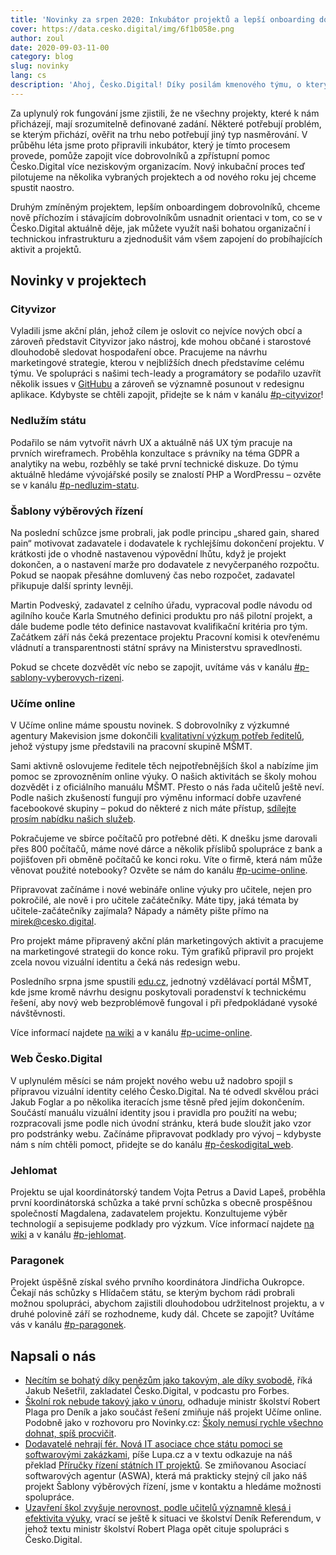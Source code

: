 ```yaml
---
title: 'Novinky za srpen 2020: Inkubátor projektů a lepší onboarding dobrovolníků'
cover: https://data.cesko.digital/img/6f1b058e.png
author: zoul
date: 2020-09-03-11-00
category: blog
slug: novinky
lang: cs
description: 'Ahoj, Česko.Digital! Díky posilám kmenového týmu, o kterých jsme psali minulý měsíc, jsme se v srpnu mohli intenzivně pustit do dvou důležitých vnitřních projektů – inkubátoru přicházejících projektů a vylepšení onboardingu dobrovolníků.'
---
```


Za uplynulý rok fungování jsme zjistili, že ne všechny projekty, které k nám přicházejí, mají srozumitelně definované zadání. Některé potřebují problém, se kterým přichází, ověřit na trhu nebo potřebují jiný typ nasměrování. V průběhu léta jsme proto připravili inkubátor, který je tímto procesem provede, pomůže zapojit více dobrovolníků a zpřístupní pomoc Česko.Digital více neziskovým organizacím. Nový inkubační proces teď pilotujeme na několika vybraných projektech a od nového roku jej chceme spustit naostro.

Druhým zmíněným projektem, lepším onboardingem dobrovolníků, chceme nově příchozím i stávajícím dobrovolníkům usnadnit orientaci v tom, co se v Česko.Digital aktuálně děje, jak můžete využít naši bohatou organizační i technickou infrastrukturu a zjednodušit vám všem zapojení do probíhajících aktivit a projektů.

## Novinky v projektech

### Cityvizor

Vyladili jsme akční plán, jehož cílem je oslovit co nejvíce nových obcí a zároveň představit Cityvizor jako nástroj, kde mohou občané i starostové dlouhodobě sledovat hospodaření obce. Pracujeme na návrhu marketingové strategie, kterou v nejbližších dnech představíme celému týmu. Ve spolupráci s našimi tech-leady a programátory se podařilo uzavřít několik issues v [GitHubu](https://github.com/cityvizor/cityvizor) a zároveň se významně posunout v redesignu aplikace. Kdybyste se chtěli zapojit, přidejte se k nám v kanálu [#p-cityvizor](https://cesko-digital.slack.com/archives/CG66HNLH4)!

### Nedlužím státu

Podařilo se nám vytvořit návrh UX a aktuálně náš UX tým pracuje na prvních wireframech. Proběhla konzultace s právníky na téma GDPR a analytiky na webu, rozběhly se také první technické diskuze. Do týmu aktuálně hledáme vývojářské posily se znalostí PHP a WordPressu – ozvěte se v kanálu [#p-nedluzim-statu](https://cesko-digital.slack.com/archives/CHTQQN5AL).

### Šablony výběrových řízení

Na poslední schůzce jsme probrali, jak podle principu „shared gain, shared pain“ motivovat zadavatele i dodavatele k rychlejšímu dokončení projektu. V krátkosti jde o vhodně nastavenou výpovědní lhůtu, když je projekt dokončen, a o nastavení marže pro dodavatele z nevyčerpaného rozpočtu. Pokud se naopak přesáhne domluvený čas nebo rozpočet, zadavatel přikupuje další sprinty levněji.

Martin Podveský, zadavatel z celního úřadu, vypracoval podle návodu od agilního kouče Karla Smutného definici produktu pro náš pilotní projekt, a dále budeme podle této definice nastavovat kvalifikační kritéria pro tým. Začátkem září nás čeká prezentace projektu Pracovní komisi k otevřenému vládnutí a transparentnosti státní správy na Ministerstvu spravedlnosti.

Pokud se chcete dozvědět víc nebo se zapojit, uvítáme vás v kanálu [#p-sablony-vyberovych-rizeni](https://cesko-digital.slack.com/archives/CSHURJA9L).

### Učíme online

V Učíme online máme spoustu novinek. S dobrovolníky z výzkumné agentury Makevision jsme dokončili [kvalitativní výzkum potřeb ředitelů](http://bit.ly/educz-reditele-report), jehož výstupy jsme představili na pracovní skupině MŠMT.

Sami aktivně oslovujeme ředitele těch nejpotřebnějších škol a nabízíme jim pomoc se zprovozněním online výuky. O našich aktivitách se školy mohou dozvědět i z oficiálního manuálu MŠMT. Přesto o nás řada učitelů ještě neví. Podle našich zkušeností fungují pro výměnu informací dobře uzavřené facebookové skupiny – pokud do některé z nich máte přístup, [sdílejte prosím nabídku našich služeb](https://www.ucimeonline.cz/aktivity).

Pokračujeme ve sbírce počítačů pro potřebné děti. K dnešku jsme darovali přes 800 počítačů, máme nové dárce a několik příslibů spolupráce z bank a pojišťoven při obměně počítačů ke konci roku. Víte o firmě, která nám může věnovat použité notebooky? Ozvěte se nám do kanálu [#p-ucime-online](https://cesko-digital.slack.com/archives/CUXRHTY58).

Připravovat začínáme i nové webináře online výuky pro učitele, nejen pro pokročilé, ale nově i pro učitele začátečníky. Máte tipy, jaká témata by učitele-začátečníky zajímala? Nápady a náměty pište přímo na [mirek@cesko.digital](mailto:mirek@cesko.digital).

Pro projekt máme připravený akční plán marketingových aktivit a pracujeme na marketingové strategii do konce roku. Tým grafiků připravil pro projekt zcela novou vizuální identitu a čeká nás redesign webu.

Posledního srpna jsme spustili [edu.cz](https://www.edu.cz), jednotný vzdělávací portál MŠMT, kde jsme kromě návrhu designu poskytovali poradenství k technickému řešení, aby nový web bezproblémově fungoval i při předpokládané vysoké návštěvnosti.

Více informací najdete [na wiki](https://wiki.cesko.digital/x/pQAY) a v kanálu [#p-ucime-online](https://cesko-digital.slack.com/archives/CUXRHTY58).

### Web Česko.Digital

V uplynulém měsíci se nám projekt nového webu už nadobro spojil s přípravou vizuální identity celého Česko.Digital. Na té odvedl skvělou práci Jakub Foglar a po několika iteracích jsme těsně před jejím dokončením. Součástí manuálu vizuální identity jsou i pravidla pro použití na webu; rozpracovali jsme podle nich úvodní stránku, která bude sloužit jako vzor pro podstránky webu. Začínáme připravovat podklady pro vývoj – kdybyste nám s ním chtěli pomoct, přidejte se do kanálu [#p-českodigital_web](https://cesko-digital.slack.com/archives/CHG9NA23D).

### Jehlomat

Projektu se ujal koordinátorský tandem Vojta Petrus a David Lapeš, proběhla první koordinátorská schůzka a také první schůzka s obecně prospěšnou společností Magdalena, zadavatelem projektu. Konzultujeme výběr technologií a sepisujeme podklady pro výzkum. Více informací najdete [na wiki](https://wiki.cesko.digital/x/jgMY) a v kanálu [#p-jehlomat](https://cesko-digital.slack.com/archives/C017VKLRRC0).

### Paragonek

Projekt úspěšně získal svého prvního koordinátora Jindřicha Oukropce. Čekají nás schůzky s Hlídačem státu, se kterým bychom rádi probrali možnou spolupráci, abychom zajistili dlouhodobou udržitelnost projektu, a v druhé polovině září se rozhodneme, kudy dál. Chcete se zapojit? Uvítáme vás v kanálu [#p-paragonek](https://cesko-digital.slack.com/archives/CUM0HJ5QB).

## Napsali o nás

- [Necítím se bohatý díky penězům jako takovým, ale díky svobodě](https://www.forbes.cz/necitim-se-bohaty-diky-penezum-jako-takovym-ale-diky-svobode-rika-jakub-nesetril-v-podcastu/), říká Jakub Nešetřil, zakladatel Česko.Digital, v podcastu pro Forbes.
- [Školní rok nebude takový jako v únoru](https://www.denik.cz/z_domova/robert-plaga-koronavirus-skoly-rozhovor-20200821.html), odhaduje ministr školství Robert Plaga pro Deník a jako součást řešení zmiňuje náš projekt Učíme online. Podobně jako v rozhovoru pro Novinky.cz: [Školy nemusí rychle všechno dohnat, spíš procvičit](https://www.novinky.cz/veda-skoly/clanek/plaga-skoly-nemusi-rychle-vsechno-dohnat-spis-procvicit-40334742).
- [Dodavatelé nehrají fér. Nová IT asociace chce státu pomoci se softwarovými zakázkami](https://www.lupa.cz/clanky/dodavatele-nehraji-fer-nova-it-asociace-chce-statu-pomoci-se-softwarovymi-zakazkami/), píše Lupa.cz a v textu odkazuje na náš překlad [Příručky řízení státních IT projektů](https://blog.cesko.digital/2020/01/prirucka). Se zmiňovanou Asociací softwarových agentur (ASWA), která má prakticky stejný cíl jako náš projekt Šablony výběrových řízení, jsme v kontaktu a hledáme možnosti spolupráce.
- [Uzavření škol zvyšuje nerovnost, podle učitelů významně klesá i efektivita výuky](https://denikreferendum.cz/clanek/31588-uzavreni-skol-zvysuje-nerovnost-podle-ucitelu-vyznamne-klesa-i-efektivita-vyuky), vrací se ještě k situaci ve školství Deník Referendum, v jehož textu ministr školství Robert Plaga opět cituje spolupráci s Česko.Digital.
